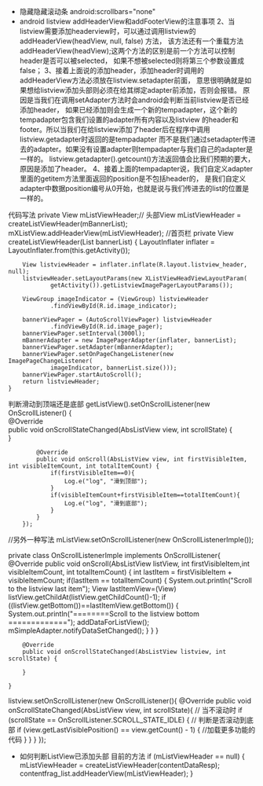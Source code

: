 - 隐藏隐藏滚动条 android:scrollbars="none"
- android listview addHeaderView和addFooterView的注意事项
2、当listview需要添加headerview时，可以通过调用listview的addHeaderView(headView, null, false) 方法，
该方法还有一个重载方法 addHeaderView(headView);这两个方法的区别是前一个方法可以控制header是否可以被selected，
如果不想被selected则将第三个参数设置成false；
3、接着上面说的添加header，添加header时调用的addHeaderView方法必须放在listview.setadapter前面，
意思很明确就是如果想给listview添加头部则必须在给其绑定adapter前添加，否则会报错。
原因是当我们在调用setAdapter方法时会android会判断当前listview是否已经添加header，
如果已经添加则会生成一个新的tempadapter，这个新的tempadapter包含我们设置的adapter所有内容以及listview
的header和footer。所以当我们在给listview添加了header后在程序中调用listview.getadapter时返回的是tempadapter
而不是我们通过setadapter传进去的adapter。如果没有设置adapter则tempadapter与我们自己的adapter是一样的。
listview.getadapter().getcount()方法返回值会比我们预期的要大，原因是添加了header。
4、接着上面的tempadapter说，我们自定义adapter里面的getitem方法里面返回的position是不包括header的，
是我们自定义adapter中数据position编号从0开始，也就是说与我们传进去的list的位置是一样的。

代码写法
			private View mListViewHeader;// 头部View 
			mListViewHeader = createListViewHeader(mBannerList);
			mXListView.addHeaderView(mListViewHeader);
//首页栏
		private View createListViewHeader(List<NewsBanner> bannerList) {
		LayoutInflater inflater = LayoutInflater.from(this.getActivity());

		View listviewHeader = inflater.inflate(R.layout.listview_header, null);
		listviewHeader.setLayoutParams(new XListViewHeadViewLayoutParam(
				getActivity()).getListviewImagePagerLayoutParams());

		ViewGroup imageIndicator = (ViewGroup) listviewHeader
				.findViewById(R.id.image_indicator);

		bannerViewPager = (AutoScrollViewPager) listviewHeader
				.findViewById(R.id.image_pager);
		bannerViewPager.setInterval(3000l);
		mBannerAdapter = new ImagePagerAdapter(inflater, bannerList);
		bannerViewPager.setAdapter(mBannerAdapter);
		bannerViewPager.setOnPageChangeListener(new ImagePageChangeListener(
				imageIndicator, bannerList.size()));
		bannerViewPager.startAutoScroll();
		return listviewHeader;
	}


判断滑动到顶端还是底部
	getListView().setOnScrollListener(new OnScrollListener() {  
            @Override  
            public void onScrollStateChanged(AbsListView view, int scrollState) {  
            }  
  
            @Override  
            public void onScroll(AbsListView view, int firstVisibleItem, int visibleItemCount, int totalItemCount) {  
                if(firstVisibleItem==0){  
                    Log.e("log", "滑到顶部");  
                }  
                if(visibleItemCount+firstVisibleItem==totalItemCount){  
                    Log.e("log", "滑到底部");  
                }  
            }  
        });

//另外一种写法
mListView.setOnScrollListener(new OnScrollListenerImple());  

private class OnScrollListenerImple implements OnScrollListener{ 
        @Override 
        public void onScroll(AbsListView listView, int firstVisibleItem,int visibleItemCount, int totalItemCount) { 
            int lastItem = firstVisibleItem + visibleItemCount; 
            if(lastItem == totalItemCount) { 
                System.out.println("Scroll to the listview last item"); 
                View lastItemView=(View) listView.getChildAt(listView.getChildCount()-1); 
                if ((listView.getBottom())==lastItemView.getBottom()) { 
                    System.out.println("========Scroll to the listview bottom ============="); 
                    addDataForListView(); 
                    mSimpleAdapter.notifyDataSetChanged(); 
                } 
            } 
        } 
   
        @Override 
        public void onScrollStateChanged(AbsListView listview, int scrollState) { 
               
        } 
           
    }  


listview.setOnScrollListener(new OnScrollListener(){
	@Override
	public void onScrollStateChanged(AbsListView view, int scrollState){
		// 当不滚动时
		if (scrollState == OnScrollListener.SCROLL_STATE_IDLE) {
			// 判断是否滚动到底部
			if (view.getLastVisiblePosition() == view.getCount() - 1) {
				//加载更多功能的代码
			}
		}
	}
});

- 如何判断ListView已添加头部
目前的方法
			if (mListViewHeader == null) {
				mListViewHeader = createListViewHeader(contentDataResp);
				contentfrag_list.addHeaderView(mListViewHeader);
			}
